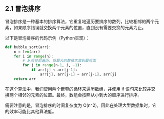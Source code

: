 ## 2.1 冒泡排序

冒泡排序是一种基本的排序算法，它重复地遍历要排序的数列，比较相邻的两个元素，如果顺序错误就交换两个元素的位置，直到没有需要交换的元素为止。

以下是冒泡排序的代码示例（Python实现）：

```py
def bubble_sort(arr):
    n = len(arr)
    for i in range(n):
        # 从后往前遍历，将最大的数依次放到最后面
        for j in range(n-1, i, -1):
            if arr[j] < arr[j-1]:
                arr[j], arr[j-1] = arr[j-1], arr[j]
    return arr
```

在这个算法中，我们使用两个嵌套的循环来遍历数组，并使用 if 语句来比较并交换两个相邻的元素的位置。最终，数组会按照从小到大的顺序进行排序。

需要注意的是，冒泡排序的时间复杂度为 O(n^2)，因此在处理大型数据集时，它的效率可能比其他算法低。